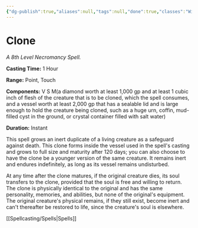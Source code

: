 ```yaml
---
{"dg-publish":true,"aliases":null,"tags":null,"done":true,"classes":"Wizard,","spellLevel":8,"school":"Necromancy","source":"PHB","permalink":"/spells/clone/","dgHomeLink":false,"dgPassFrontmatter":true}
---
```


# Clone
*A 8th Level Necromancy Spell.*

**Casting Time:** 1 Hour

**Range:** Point, Touch

**Components:** V S M(a diamond worth at least 1,000 gp and at least 1 cubic inch of flesh of the creature that is to be cloned, which the spell consumes, and a vessel worth at least 2,000 gp that has a sealable lid and is large enough to hold the creature being cloned, such as a huge urn, coffin, mud-filled cyst in the ground, or crystal container filled with salt water)

**Duration:** Instant

This spell grows an inert duplicate of a living creature as a safeguard against death. This clone forms inside the vessel used in the spell's casting and grows to full size and maturity after 120 days; you can also choose to have the clone be a younger version of the same creature. It remains inert and endures indefinitely, as long as its vessel remains undisturbed.



At any time after the clone matures, if the original creature dies, its soul transfers to the clone, provided that the soul is free and willing to return. The clone is physically identical to the original and has the same personality, memories, and abilities, but none of the original's equipment. The original creature's physical remains, if they still exist, become inert and can't thereafter be restored to life, since the creature's soul is elsewhere.

[[Spellcasting/Spells|Spells]]